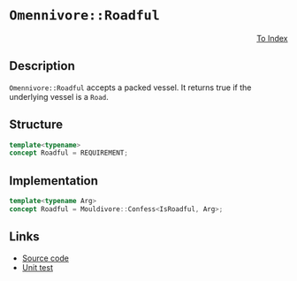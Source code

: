 <!-- Copyright 2024 Feng Mofan
SPDX-License-Identifier: Apache-2.0 -->

# `Omennivore::Roadful`

<p style='text-align: right;'><a href="../../concepts.md#omennivore-roadful">To Index</a></p>

## Description

`Omennivore::Roadful` accepts a packed vessel.
It returns true if the underlying vessel is a `Road`.

## Structure

```C++
template<typename>
concept Roadful = REQUIREMENT;
```

## Implementation

```C++
template<typename Arg>
concept Roadful = Mouldivore::Confess<IsRoadful, Arg>;
```

## Links

- [Source code](../../../../conceptrodon/descend/omennivore/concepts/roadful.hpp)
- [Unit test](../../../../tests/unit/concepts/omennivore/roadful.test.hpp)
